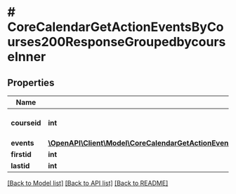 # # CoreCalendarGetActionEventsByCourses200ResponseGroupedbycourseInner

## Properties

Name | Type | Description | Notes
------------ | ------------- | ------------- | -------------
**courseid** | **int** | courseid | [optional] [default to null]
**events** | [**\OpenAPI\Client\Model\CoreCalendarGetActionEventsByCourses200ResponseGroupedbycourseInnerEventsInner[]**](CoreCalendarGetActionEventsByCourses200ResponseGroupedbycourseInnerEventsInner.md) |  | [optional]
**firstid** | **int** | firstid | [optional]
**lastid** | **int** | lastid | [optional]

[[Back to Model list]](../../README.md#models) [[Back to API list]](../../README.md#endpoints) [[Back to README]](../../README.md)
